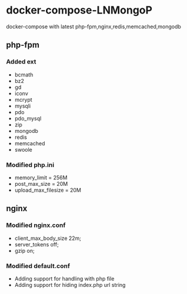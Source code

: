 # docker-compose-LNMongoP
docker-compose with latest php-fpm,nginx,redis,memcached,mongodb

## php-fpm

### Added ext
- bcmath
- bz2 
- gd 
- iconv 
- mcrypt 
- mysqli
- pdo
- pdo_mysql
- zip
- mongodb
- redis
- memcached
- swoole

### Modified php.ini
- memory_limit = 256M
- post_max_size = 20M
- upload_max_filesize = 20M


## nginx

### Modified nginx.conf
- client_max_body_size 22m;    
- server_tokens off;
- gzip  on;

### Modified default.conf

- Adding support for handling with php file
- Adding support for hiding index.php url string

